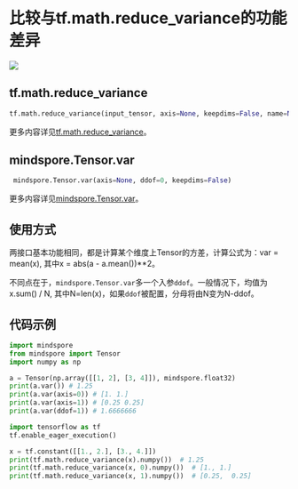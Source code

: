 # 比较与tf.math.reduce_variance的功能差异

<a href="https://gitee.com/mindspore/docs/blob/master/docs/mindspore/migration_guide/source_zh_cn/api_mapping/tensorflow_diff/TensorVar.md" target="_blank"><img src="https://gitee.com/mindspore/docs/raw/master/resource/_static/logo_source.png"></a>

## tf.math.reduce_variance

```python
tf.math.reduce_variance(input_tensor, axis=None, keepdims=False, name=None)
```

更多内容详见[tf.math.reduce_variance](https://www.tensorflow.org/versions/r1.15/api_docs/python/tf/math/reduce_variance)。

## mindspore.Tensor.var

```python
 mindspore.Tensor.var(axis=None, ddof=0, keepdims=False)
```

更多内容详见[mindspore.Tensor.var](https://mindspore.cn/docs/api/zh-CN/master/api_python/mindspore/mindspore.Tensor.html#mindspore.Tensor.var)。

## 使用方式

两接口基本功能相同，都是计算某个维度上Tensor的方差，计算公式为：var = mean(x), 其中x =  abs(a - a.mean())**2。

不同点在于，`mindspore.Tensor.var`多一个入参`ddof`。一般情况下，均值为x.sum() / N, 其中N=len(x)，如果`ddof`被配置，分母将由N变为N-ddof。

## 代码示例

```python
import mindspore
from mindspore import Tensor
import numpy as np

a = Tensor(np.array([[1, 2], [3, 4]]), mindspore.float32)
print(a.var()) # 1.25
print(a.var(axis=0)) # [1. 1.]
print(a.var(axis=1)) # [0.25 0.25]
print(a.var(ddof=1)) # 1.6666666

import tensorflow as tf
tf.enable_eager_execution()

x = tf.constant([[1., 2.], [3., 4.]])
print(tf.math.reduce_variance(x).numpy())  # 1.25
print(tf.math.reduce_variance(x, 0).numpy())  # [1., 1.]
print(tf.math.reduce_variance(x, 1).numpy())  # [0.25,  0.25]
```
